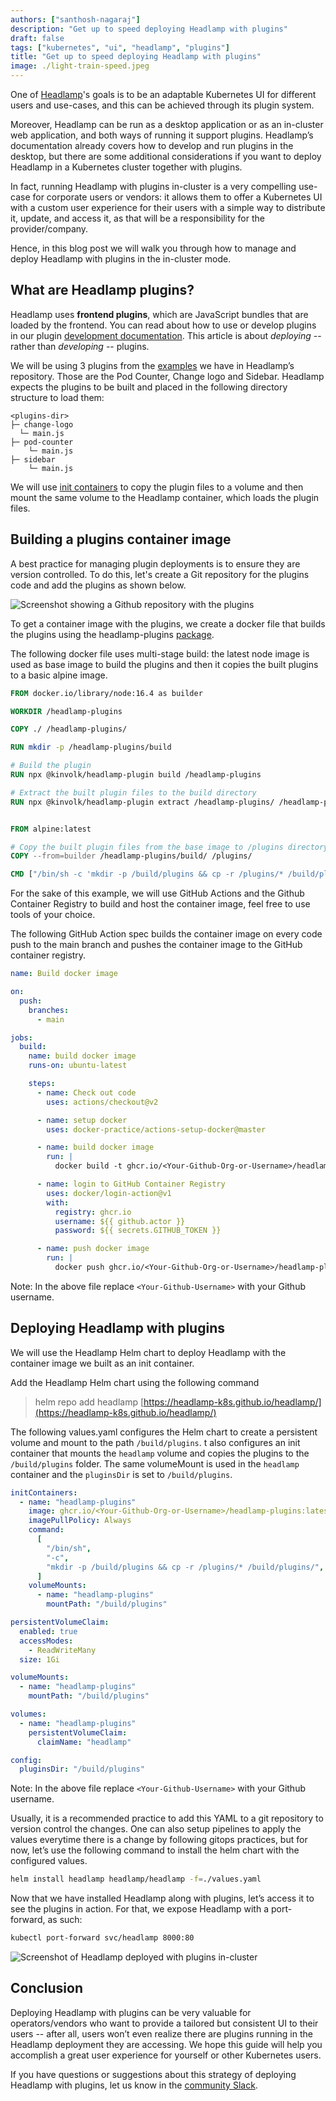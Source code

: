```yaml
---
authors: ["santhosh-nagaraj"]
description: "Get up to speed deploying Headlamp with plugins"
draft: false
tags: ["kubernetes", "ui", "headlamp", "plugins"]
title: "Get up to speed deploying Headlamp with plugins"
image: ./light-train-speed.jpeg
---
```


One of [Headlamp](/)'s goals is to be an adaptable Kubernetes UI for different users and use-cases, and this can be achieved through its plugin system.

Moreover, Headlamp can be run as a desktop application or as an in-cluster web application, and both ways of running it support plugins. Headlamp’s documentation already covers how to develop and run plugins in the desktop, but there are some additional considerations if you want to deploy Headlamp in a Kubernetes cluster together with plugins.

In fact, running Headlamp with plugins in-cluster is a very compelling use-case for corporate users or vendors: it allows them to offer a Kubernetes UI with a custom user experience for their users with a simple way to distribute it, update, and access it, as that will be a responsibility for the provider/company.

Hence, in this blog post we will walk you through how to manage and deploy Headlamp with plugins in the in-cluster mode.

## What are Headlamp plugins?

Headlamp uses **frontend plugins**, which are JavaScript bundles that are loaded by the frontend. You can read about how to use or develop plugins in our plugin [development documentation](/docs/latest/development/plugins/building/). This article is about _deploying_ -- rather than _developing_ -- plugins.

We will be using 3 plugins from the [examples](https://github.com/headlamp-k8s/headlamp/tree/main/plugins/examples) we have in Headlamp’s repository. Those are the Pod Counter, Change logo and Sidebar. Headlamp expects the plugins to be built and placed in the following directory structure to load them:

```
<plugins-dir>
├─ change-logo
  └─ main.js
├─ pod-counter
    └─ main.js
├─ sidebar
    └─ main.js
```

We will use [init containers](https://kubernetes.io/docs/concepts/workloads/pods/init-containers/) to copy the plugin files to a volume and then mount the same volume to the Headlamp container, which loads the plugin files.

## Building a plugins container image

A best practice for managing plugin deployments is to ensure they are version controlled. To do this, let's create a Git repository for the plugins code and add the plugins as shown below.

![Screenshot showing a Github repository with the plugins](./repo.png)

To get a container image with the plugins, we create a docker file that builds the plugins using the headlamp-plugins [package](https://www.npmjs.com/package/@kinvolk/headlamp-plugin).

The following docker file uses multi-stage build: the latest node image is used as base image to build the plugins and then it copies the built plugins to a basic alpine image.

```Dockerfile
FROM docker.io/library/node:16.4 as builder

WORKDIR /headlamp-plugins

COPY ./ /headlamp-plugins/

RUN mkdir -p /headlamp-plugins/build

# Build the plugin
RUN npx @kinvolk/headlamp-plugin build /headlamp-plugins

# Extract the built plugin files to the build directory
RUN npx @kinvolk/headlamp-plugin extract /headlamp-plugins/ /headlamp-plugins/build


FROM alpine:latest

# Copy the built plugin files from the base image to /plugins directory
COPY --from=builder /headlamp-plugins/build/ /plugins/

CMD ["/bin/sh -c 'mkdir -p /build/plugins && cp -r /plugins/* /build/plugins/'"]
```

For the sake of this example, we will use GitHub Actions and the Github Container Registry to build and host the container image, feel free to use tools of your choice.

The following GitHub Action spec builds the container image on every code push to the main branch and pushes the container image to the GitHub container registry.

```yaml
name: Build docker image

on:
  push:
    branches:
      - main

jobs:
  build:
    name: build docker image
    runs-on: ubuntu-latest

    steps:
      - name: Check out code
        uses: actions/checkout@v2

      - name: setup docker
        uses: docker-practice/actions-setup-docker@master

      - name: build docker image
        run: |
          docker build -t ghcr.io/<Your-Github-Org-or-Username>/headlamp-plugins:latest ./

      - name: login to GitHub Container Registry
        uses: docker/login-action@v1
        with:
          registry: ghcr.io
          username: ${{ github.actor }}
          password: ${{ secrets.GITHUB_TOKEN }}

      - name: push docker image
        run: |
          docker push ghcr.io/<Your-Github-Org-or-Username>/headlamp-plugins:latest
```

Note: In the above file replace `<Your-Github-Username>` with your Github username.

## Deploying Headlamp with plugins

We will use the Headlamp Helm chart to deploy Headlamp with the container image we built as an init container.

Add the Headlamp Helm chart using the following command

> helm repo add headlamp [https://headlamp-k8s.github.io/headlamp/](https://headlamp-k8s.github.io/headlamp/)

The following values.yaml configures the Helm chart to create a persistent volume and mount to the path `/build/plugins`. t also configures an init container that mounts the `headlamp` volume and copies the plugins to the `/build/plugins` folder. The same volumeMount is used in the `headlamp` container and the `pluginsDir` is set to `/build/plugins`.

```yaml
initContainers:
  - name: "headlamp-plugins"
    image: ghcr.io/<Your-Github-Org-or-Username>/headlamp-plugins:latest
    imagePullPolicy: Always
    command:
      [
        "/bin/sh",
        "-c",
        "mkdir -p /build/plugins && cp -r /plugins/* /build/plugins/",
      ]
    volumeMounts:
      - name: "headlamp-plugins"
        mountPath: "/build/plugins"

persistentVolumeClaim:
  enabled: true
  accessModes:
    - ReadWriteMany
  size: 1Gi

volumeMounts:
  - name: "headlamp-plugins"
    mountPath: "/build/plugins"

volumes:
  - name: "headlamp-plugins"
    persistentVolumeClaim:
      claimName: "headlamp"

config:
  pluginsDir: "/build/plugins"
```

Note: In the above file replace `<Your-Github-Username>` with your Github username.

Usually, it is a recommended practice to add this YAML to a git repository to version control the changes. One can also setup pipelines to apply the values everytime there is a change by following gitops practices, but for now, let’s use the following command to install the helm chart with the configured values.

```bash
helm install headlamp headlamp/headlamp -f=./values.yaml
```

Now that we have installed Headlamp along with plugins, let’s access it to see the plugins in action. For that, we expose Headlamp with a port-forward, as such:

```bash
kubectl port-forward svc/headlamp 8000:80
```

![Screenshot of Headlamp deployed with plugins in-cluster](./headlamp-screenshot.png)

## Conclusion

Deploying Headlamp with plugins can be very valuable for operators/vendors who want to provide a tailored but consistent UI to their users -- after all, users won’t even realize there are plugins running in the Headlamp deployment they are accessing. We hope this guide will help you accomplish a great user experience for yourself or other Kubernetes users.

If you have questions or suggestions about this strategy of deploying Headlamp with plugins, let us know in the [community Slack](https://kubernetes.slack.com/messages/headlamp).
